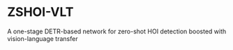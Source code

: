 # ZSHOI-VLT
A one-stage DETR-based network for zero-shot HOI detection boosted with vision-language transfer
